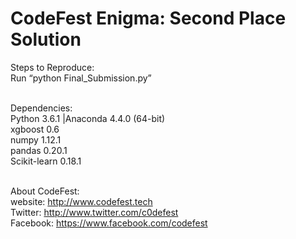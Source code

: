 # CodeFest Enigma: Second Place Solution

Steps to Reproduce:<br />
Run “python Final_Submission.py”<br /><br />

Dependencies:<br />
Python 3.6.1 |Anaconda 4.4.0 (64-bit) <br />
xgboost 0.6<br />
numpy 1.12.1<br />
pandas 0.20.1<br />
Scikit-learn 0.18.1<br /><br />

About CodeFest:<br />
website: http://www.codefest.tech<br />
Twitter: http://www.twitter.com/c0defest<br />
Facebook: https://www.facebook.com/codefest<br />
